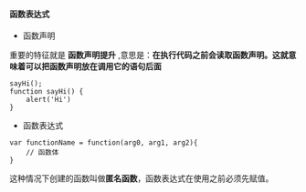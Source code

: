 #### 函数表达式

- 函数声明

重要的特征就是 **函数声明提升** ,意思是：**在执行代码之前会读取函数声明。这就意味着可以把函数声明放在调用它的语句后面**

```angular2html
sayHi();
function sayHi() {
    alert('Hi')
}
```

- 函数表达式

```angular2html
var functionName = function(arg0, arg1, arg2){
    // 函数体
}
```

这种情况下创建的函数叫做**匿名函数**，函数表达式在使用之前必须先赋值。
